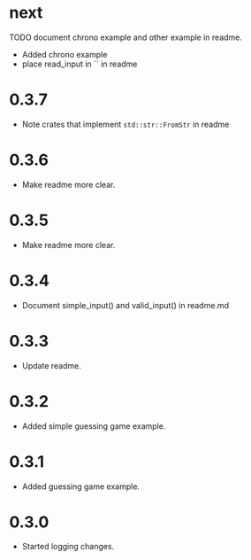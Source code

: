 # next
TODO document chrono example and other example in readme.
- Added chrono example
- place read_input in `` in readme

# 0.3.7
- Note crates that implement `std::str::FromStr` in readme

# 0.3.6
- Make readme more clear.

# 0.3.5
- Make readme more clear.

# 0.3.4
- Document simple_input() and valid_input() in readme.md

# 0.3.3
- Update readme.

# 0.3.2
- Added simple guessing game example.

# 0.3.1
- Added guessing game example.

# 0.3.0
- Started logging changes.